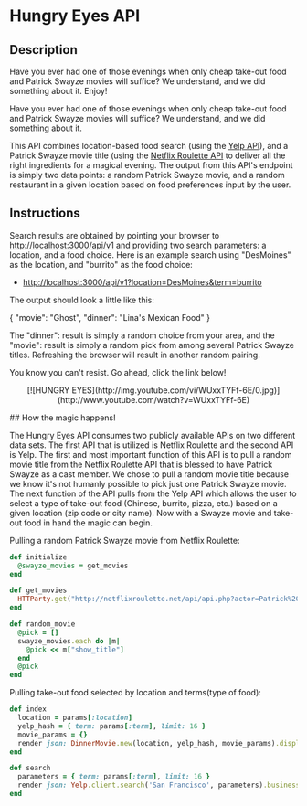 # Hungry Eyes API

## Description

Have you ever had one of those evenings when only cheap take-out food and
Patrick Swayze movies will suffice? We understand, and we did something about it. Enjoy!

Have you ever had one of those evenings when only cheap take-out food and Patrick Swayze movies will suffice? We understand, and we did something
about it.

This API combines location-based food search (using the [Yelp API](https://www.yelp.com/developers/documentation/v2/overview)), and a
Patrick Swayze movie title (using the [Netflix Roulette API](https://netflixroulette.net/api/) to deliver all the right ingredients for
a magical evening. The output from this API's endpoint is simply two data points: a random Patrick Swayze movie, and a random restaurant in a given location based
on food preferences input by the user.

## Instructions

Search results are obtained by pointing your browser to [http://localhost:3000/api/v1](http://localhost:3000/api/v1) and providing two search parameters: a location, and a food choice. Here is an example search using "DesMoines" as the location, and "burrito" as the food choice:

* [http://localhost:3000/api/v1?location=DesMoines&term=burrito](http://localhost:3000/api/v1?location=DesMoines&term=burrito)

The output should look a little like this:

{
"movie": "Ghost",
"dinner": "Lina's Mexican Food"
}

The "dinner": result is simply a random choice from your area, and the "movie": result is simply a random pick from among several Patrick Swayze titles. Refreshing the browser
will result in another random pairing.


You know you can't resist. Go ahead, click the link below!
<p align="center">
[![HUNGRY EYES](http://img.youtube.com/vi/WUxxTYFf-6E/0.jpg)](http://www.youtube.com/watch?v=WUxxTYFf-6E)
</p>
## How the magic happens!

The Hungry Eyes API consumes two publicly available APIs on two different data sets. The first API that is utilized is Netflix Roulette and the second API is Yelp. The first and most important function of this API is to pull a random movie title from the Netflix Roulette API that is blessed to have Patrick Swayze as a cast member. We chose to pull a random movie title because we know it's not humanly possible to pick just one Patrick Swayze movie. The next function of the API pulls from the Yelp API which allows the user to select a type of take-out food (Chinese, burrito, pizza, etc.) based on a given location (zip code or city name). Now with a Swayze movie and take-out food in hand the magic can begin.


Pulling a random Patrick Swayze movie from Netflix Roulette:
```ruby
def initialize
  @swayze_movies = get_movies
end

def get_movies
  HTTParty.get("http://netflixroulette.net/api/api.php?actor=Patrick%20Swayze")
end

def random_movie
  @pick = []
  swayze_movies.each do |m|
    @pick << m["show_title"]
  end
  @pick
end
```

Pulling take-out food selected by location and terms(type of food):
```ruby
def index
  location = params[:location]
  yelp_hash = { term: params[:term], limit: 16 }
  movie_params = {}
  render json: DinnerMovie.new(location, yelp_hash, movie_params).display.to_json
end

def search
  parameters = { term: params[:term], limit: 16 }
  render json: Yelp.client.search('San Francisco', parameters).businesses
end

```
